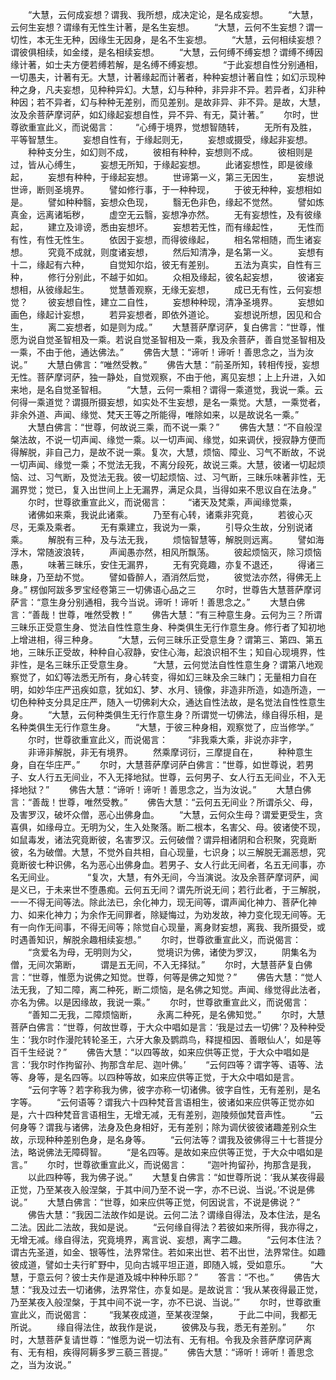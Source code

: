 <!-- { "loadSidebar": true } -->
　　“大慧，云何成妄想？谓我、我所想，成决定论，是名成妄想。
　　“大慧，云何生妄想？谓缘有无性生计著，是名生妄想。
　　“大慧，云何不生妄想？谓一切性，本无生无种，因缘生无因身，是名不生妄想。
　　“大慧，云何相续妄想？谓彼俱相续，如金缕，是名相续妄想。
　　“大慧，云何缚不缚妄想？谓缚不缚因缘计著，如士夫方便若缚若解，是名缚不缚妄想。
　　“于此妄想自性分别通相，一切愚夫，计著有无。大慧，计著缘起而计著者，种种妄想计著自性；如幻示现种种之身，凡夫妄想，见种种异幻。大慧，幻与种种，非异非不异。若异者，幻非种种因；若不异者，幻与种种无差别，而见差别。是故非异、非不异。是故，大慧，汝及余菩萨摩诃萨，如幻缘起妄想自性，异不异、有无，莫计著。”
　　尔时，世尊欲重宣此义，而说偈言：
　　“心缚于境界，觉想智随转，
　　无所有及胜，平等智慧生。
　　妄想自性有，于缘起则无，
　　妄想或摄受，缘起非妄想。
　　种种支分生，如幻则不成，
　　彼相有种种，妄想则不成。
　　彼相则是过，皆从心缚生，
　　妄想无所知，于缘起妄想。
　　此诸妄想性，即是彼缘起，
　　妄想有种种，于缘起妄想。
　　世谛第一义，第三无因生，
　　妄想说世谛，断则圣境界。
　　譬如修行事，于一种种现，
　　于彼无种种，妄想相如是。
　　譬如种种翳，妄想众色现，
　　翳无色非色，缘起不觉然。
　　譬如炼真金，远离诸垢秽，
　　虚空无云翳，妄想净亦然。
　　无有妄想性，及有彼缘起，
　　建立及诽谤，悉由妄想坏。
　　妄想若无性，而有缘起性，
　　无性而有性，有性无性生。
　　依因于妄想，而得彼缘起，
　　相名常相随，而生诸妄想。
　　究竟不成就，则度诸妄想，
　　然后知清净，是名第一义。
　　妄想有十二，缘起有六种，
　　自觉知尔焰，彼无有差别。
　　五法为真实，自性有三种，
　　修行分别此，不越于如如。
　　众相及缘起，彼名起妄想，
　　彼诸妄想相，从彼缘起生。
　　觉慧善观察，无缘无妄想，
　　成已无有性，云何妄想觉？
　　彼妄想自性，建立二自性，
　　妄想种种现，清净圣境界。
　　妄想如画色，缘起计妄想，
　　若异妄想者，即依外道论。
　　妄想说所想，因见和合生，
　　离二妄想者，如是则为成。”
　　大慧菩萨摩诃萨，复白佛言：“世尊，惟愿为说自觉圣智相及一乘。若说自觉圣智相及一乘，我及余菩萨，善自觉圣智相及一乘，不由于他，通达佛法。”
　　佛告大慧：“谛听！谛听！善思念之，当为汝说。”
　　大慧白佛言：“唯然受教。”
　　佛告大慧：“前圣所知，转相传授，妄想无性。菩萨摩诃萨，独一静处，自觉观察，不由于他，离见妄想；上上升进，入如来地，是名自觉圣智相。
　　“大慧，云何一乘相？谓得一乘道觉，我说一乘。云何得一乘道觉？谓摄所摄妄想，如实处不生妄想，是名一乘觉。大慧，一乘觉者，非余外道、声闻、缘觉、梵天王等之所能得，唯除如来，以是故说名一乘。”
　　大慧白佛言：“世尊，何故说三乘，而不说一乘？”
　　佛告大慧：“不自般涅槃法故，不说一切声闻、缘觉一乘。以一切声闻、缘觉，如来调伏，授寂静方便而得解脱，非自己力，是故不说一乘。复次，大慧，烦恼、障业、习气不断故，不说一切声闻、缘觉一乘；不觉法无我，不离分段死，故说三乘。大慧，彼诸一切起烦恼、过、习气断，及觉法无我。彼一切起烦恼、过、习气断，三昧乐味著非性，无漏界觉；觉已，复入出世间上上无漏界，满足众具，当得如来不思议自在法身。”
　　尔时，世尊欲重宣此义，而说偈言：
　　“诸天及梵乘，声闻缘觉乘，
　　诸佛如来乘，我说此诸乘。
　　乃至有心转，诸乘非究竟，
　　若彼心灭尽，无乘及乘者。
　　无有乘建立，我说为一乘，
　　引导众生故，分别说诸乘。
　　解脱有三种，及与法无我，
　　烦恼智慧等，解脱则远离。
　　譬如海浮木，常随波浪转，
　　声闻愚亦然，相风所飘荡。
　　彼起烦恼灭，除习烦恼愚，
　　味著三昧乐，安住无漏界，
　　无有究竟趣，亦复不退还，
　　得诸三昧身，乃至劫不觉。
　　譬如昏醉人，酒消然后觉，
　　彼觉法亦然，得佛无上身。”
楞伽阿跋多罗宝经卷第三一切佛语心品之三
　　尔时，世尊告大慧菩萨摩诃萨言：“意生身分别通相，我今当说。谛听！谛听！善思念之。”
　　大慧白佛言：“善哉！世尊，唯然受教！”
　　佛告大慧：“有三种意生身。云何为三？所谓三昧乐正受意生身、觉法自性性意生身、种类俱生无行作意生身。修行者了知初地上增进相，得三种身。
　　“大慧，云何三昧乐正受意生身？谓第三、第四、第五地，三昧乐正受故，种种自心寂静，安住心海，起浪识相不生；知自心现境界，性非性，是名三昧乐正受意生身。
　　“大慧，云何觉法自性性意生身？谓第八地观察觉了，如幻等法悉无所有，身心转变，得如幻三昧及余三昧门；无量相力自在明，如妙华庄严迅疾如意，犹如幻、梦、水月、镜像，非造非所造，如造所造，一切色种种支分具足庄严，随入一切佛刹大众，通达自性法故，是名觉法自性性意生身。
　　“大慧，云何种类俱生无行作意生身？所谓觉一切佛法，缘自得乐相，是名种类俱生无行作意生身。
　　“大慧，于彼三种身相，观察觉了，应当修学。”
　　尔时，世尊欲重宣此义，而说偈言：
　　“非我乘大乘，非说亦非字，
　　非谛非解脱，非无有境界。
　　然乘摩诃衍，三摩提自在，
　　种种意生身，自在华庄严。”
　　尔时，大慧菩萨摩诃萨白佛言：“世尊，如世尊说，若男子、女人行五无间业，不入无择地狱。世尊，云何男子、女人行五无间业，不入无择地狱？”
　　佛告大慧：“谛听！谛听！善思念之，当为汝说。”
　　大慧白佛言：“善哉！世尊，唯然受教。”
　　佛告大慧：“云何五无间业？所谓杀父、母，及害罗汉，破坏众僧，恶心出佛身血。
　　“大慧，云何众生母？谓爱更受生，贪喜俱，如缘母立。无明为父，生入处聚落。断二根本，名害父、母。彼诸使不现，如鼠毒发，诸法究竟断彼，名害罗汉。云何破僧？谓异相诸阴和合积聚，究竟断彼，名为破僧。大慧，不觉外自共相，自心现量，七识身；以三解脱无漏恶想，究竟断彼七种识佛，名为恶心出佛身血。若男子、女人行此无间者，名五无间事，亦名无间业。　　
　　“复次，大慧，有外无间，今当演说。汝及余菩萨摩诃萨，闻是义已，于未来世不堕愚痴。云何五无间？谓先所说无间；若行此者，于三解脱，一一不得无间等法。除此法已，余化神力，现无间等，谓声闻化神力、菩萨化神力、如来化神力；为余作无间罪者，除疑悔过，为劝发故，神力变化现无间等。无有一向作无间事，不得无间等；除觉自心现量，离身财妄想，离我、我所摄受，或时遇善知识，解脱余趣相续妄想。”
　　尔时，世尊欲重宣此义，而说偈言：
　　“贪爱名为母，无明则为父，
　　觉境识为佛，诸使为罗汉，
　　阴集名为僧，无间次第断，
　　谓是五无间，不入无择狱。”
　　尔时，大慧菩萨复白佛言：“世尊，惟愿为说佛之知觉。世尊，何等是佛之知觉？”
　　佛告大慧：“觉人法无我，了知二障，离二种死，断二烦恼，是名佛之知觉。声闻、缘觉得此法者，亦名为佛。以是因缘故，我说一乘。”
　　尔时，世尊欲重宣此义，而说偈言：
　　“善知二无我，二障烦恼断，
　　永离二种死，是名佛知觉。”
　　尔时，大慧菩萨白佛言：“世尊，何故世尊，于大众中唱如是言：‘我是过去一切佛’？及种种受生：‘我尔时作漫陀转轮圣王，六牙大象及鹦鹉鸟，释提桓因、善眼仙人’，如是等百千生经说？”
　　佛告大慧：“以四等故，如来应供等正觉，于大众中唱如是言：‘我尔时作拘留孙、拘那含牟尼、迦叶佛。’
　　“云何四等？谓字等、语等、法等、身等，是名四等。以四种等故，如来应供等正觉，于大众中唱如是言。
　　“云何字等？若字称我为佛，彼字亦称一切诸佛。彼字自性，无有差别，是名字等。
　　“云何语等？谓我六十四种梵音言语相生，彼诸如来应供等正觉亦如是，六十四种梵音言语相生，无增无减，无有差别，迦陵频伽梵音声性。
　　“云何身等？谓我与诸佛，法身及色身相好，无有差别；除为调伏彼彼诸趣差别众生故，示现种种差别色身，是名身等。
　　“云何法等？谓我及彼佛得三十七菩提分法，略说佛法无障碍智。
　　“是名四等。是故如来应供等正觉，于大众中唱如是言。”
　　尔时，世尊欲重宣此义，而说偈言：
　　“迦叶拘留孙，拘那含是我，
　　以此四种等，我为佛子说。”
　　大慧复白佛言：“如世尊所说：‘我从某夜得最正觉，乃至某夜入般涅槃，于其中间乃至不说一字，亦不已说、当说。’不说是佛说。”
　　大慧白佛言：“世尊，如来应供等正觉，何因说言，不说是佛说？”
　　佛告大慧：“我因二法故作如是说。云何二法？谓缘自得法，及本住法，是名二法。因此二法故，我如是说。
　　“云何缘自得法？若彼如来所得，我亦得之，无增无减。缘自得法，究竟境界，离言说、妄想，离字二趣。
　　“云何本住法？谓古先圣道，如金、银等性，法界常住。若如来出世、若不出世，法界常住。如趣彼成道，譬如士夫行旷野中，见向古城平坦正道，即随入城，受如意乐。
　　“大慧，于意云何？彼士夫作是道及城中种种乐耶？”
　　答言：“不也。”
　　佛告大慧：“我及过去一切诸佛，法界常住，亦复如是。是故说言：‘我从某夜得最正觉，乃至某夜入般涅槃，于其中间不说一字，亦不已说、当说。’”
　　尔时，世尊欲重宣此义，而说偈言：
　　“我某夜成道，至某夜涅槃，
　　于此二中间，我都无所说。
　　缘自得法住，故我作是说，
　　彼佛及与我，悉无有差别。”
　　尔时，大慧菩萨复请世尊：“惟愿为说一切法有、无有相。令我及余菩萨摩诃萨离有、无有相，疾得阿耨多罗三藐三菩提。”
　　佛告大慧：“谛听！谛听！善思念之，当为汝说。”
